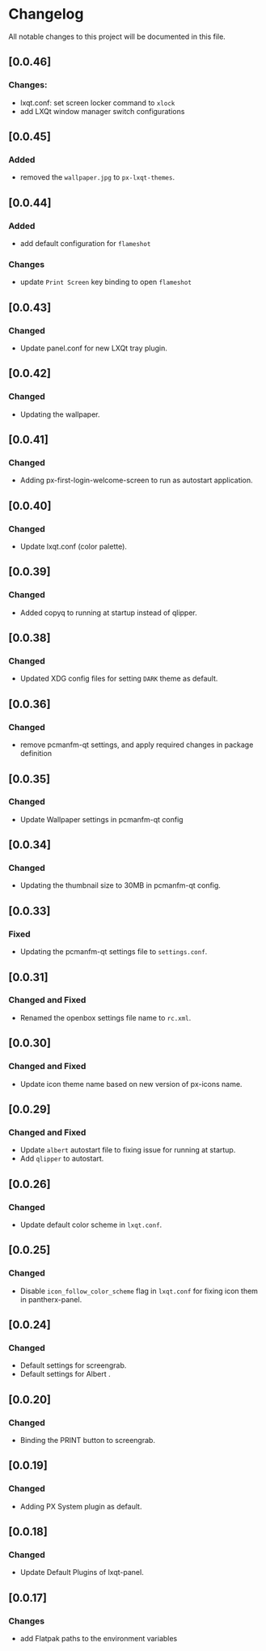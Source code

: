 # Changelog

All notable changes to this project will be documented in this file.

## [0.0.46]
### Changes:
- lxqt.conf: set screen locker command to `xlock`
- add LXQt window manager switch configurations


## [0.0.45]
### Added
- removed the `wallpaper.jpg` to `px-lxqt-themes`.


## [0.0.44]
### Added
- add default configuration for `flameshot`

### Changes
- update `Print Screen` key binding to open `flameshot`

## [0.0.43]
### Changed

- Update panel.conf for new LXQt tray plugin.


## [0.0.42]
### Changed

- Updating the wallpaper.


## [0.0.41]
### Changed

- Adding px-first-login-welcome-screen to run as autostart application.


## [0.0.40]
### Changed

- Update lxqt.conf (color palette).


## [0.0.39]
### Changed
- Added copyq to running at startup instead of qlipper.


## [0.0.38]
### Changed
- Updated XDG config files for setting `DARK` theme as default.


## [0.0.36]
### Changed
- remove pcmanfm-qt settings, and apply required changes in package definition

## [0.0.35]
### Changed
- Update Wallpaper settings in pcmanfm-qt config

## [0.0.34]
### Changed

- Updating the thumbnail size to 30MB in pcmanfm-qt config.


## [0.0.33]
### Fixed

- Updating the pcmanfm-qt settings file to `settings.conf`.


## [0.0.31]
### Changed and Fixed

- Renamed the openbox settings file name to `rc.xml`.


## [0.0.30]
### Changed and Fixed

- Update icon theme name based on new version of px-icons name.


## [0.0.29]
### Changed and Fixed

- Update `albert` autostart file to fixing issue for running at startup.
- Add `qlipper` to autostart.


## [0.0.26]
### Changed

- Update default color scheme in `lxqt.conf`.


## [0.0.25]
### Changed

- Disable `icon_follow_color_scheme` flag in `lxqt.conf` for fixing icon them in pantherx-panel.


## [0.0.24]
### Changed

- Default settings for screengrab.
- Default settings for Albert .

## [0.0.20]
### Changed

- Binding the PRINT button to screengrab.


## [0.0.19]
### Changed

-  Adding PX System plugin as default.


## [0.0.18]
### Changed

-  Update Default Plugins of lxqt-panel.


## [0.0.17]

### Changes

- add Flatpak paths to the environment variables
